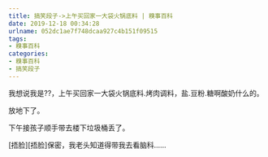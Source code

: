 ```yaml
---
title: 搞笑段子->上午买回家一大袋火锅底料 | 糗事百科
date: 2019-12-18 00:34:28
urlname: 052dc1ae7f748dcaa927c4b151f09515
tags: 
- 糗事百科
categories:
- 糗事百科
- 搞笑段子
---
```

我想说我是??，上午买回家一大袋火锅底料.烤肉调料，盐.豆粉.糖啊酸奶什么的。

放地下了。

下午接孩子顺手带去楼下垃圾桶丢了。

[捂脸][捂脸]保密，我老头知道得带我去看脑科......



